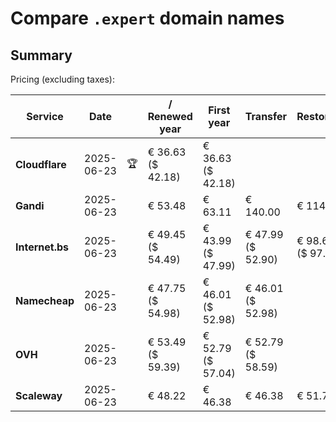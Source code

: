 # Compare `.expert` domain names

## Summary

Pricing (excluding taxes):

| Service | Date |  | / Renewed year | First year | Transfer | Restoration |
|--|--|--|--|--|--|--|
| **Cloudflare** | 2025-06-23 | 🏆 | € 36.63<br>($ 42.18) | € 36.63<br>($ 42.18) |  |  |
| **Gandi** | 2025-06-23 |  | € 53.48 | € 63.11 | € 140.00 | € 114.51 |
| **Internet.bs** | 2025-06-23 |  | € 49.45<br>($ 54.49) | € 43.99<br>($ 47.99) | € 47.99<br>($ 52.90) | € 98.69<br>($ 97.45) |
| **Namecheap** | 2025-06-23 |  | € 47.75<br>($ 54.98) | € 46.01<br>($ 52.98) | € 46.01<br>($ 52.98) |  |
| **OVH** | 2025-06-23 |  | € 53.49<br>($ 59.39) | € 52.79<br>($ 57.04) | € 52.79<br>($ 58.59) |  |
| **Scaleway** | 2025-06-23 |  | € 48.22 | € 46.38 | € 46.38 | € 51.74 |
